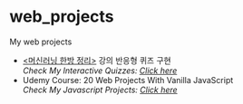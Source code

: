 # web_projects
My web projects

<ul>
<li><a href='https://www.philgineer.com/p/blog-page.html'><머신러닝 한방 정리></a> 강의 반응형 퀴즈 구현<br>
  <i>Check My Interactive Quizzes: <a href='https://philgineer.github.io/web_projects/'>Click here</a> </i></li>

<li>
Udemy Course: 20 Web Projects With Vanilla JavaScript<br>
  <i>Check My Javascript Projects: <a href='https://philgineer.github.io/web_projects/vanilla_javascript_projects'>Click here</a> </i></li>


